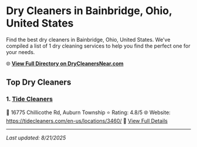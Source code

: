 # Dry Cleaners in Bainbridge, Ohio, United States

Find the best dry cleaners in Bainbridge, Ohio, United States. We've compiled a list of 1 dry cleaning services to help you find the perfect one for your needs.

🌐 **[View Full Directory on DryCleanersNear.com](https://drycleanersnear.com/city/US/Ohio/Bainbridge)**

## Top Dry Cleaners

### 1. [Tide Cleaners](https://drycleanersnear.com/dryCleaner/6875b65a9b5c02c2ea277e96/tide-cleaners)
📍 16775 Chillicothe Rd, Auburn Township
⭐ Rating: 4.8/5
🌐 Website: https://tidecleaners.com/en-us/locations/3460/
🔗 [View Full Details](https://drycleanersnear.com/dryCleaner/6875b65a9b5c02c2ea277e96/tide-cleaners)


---

*Last updated: 8/21/2025*
